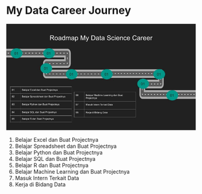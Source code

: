 # My Data Career Journey
<img src="images/roadmap_my_data_career.jpg"/>
<ol>
<li>Belajar Excel dan Buat Projectnya</li>
<li>Belajar Spreadsheet dan Buat Projectnya</li>
<li>Belajar Python dan Buat Projectnya</li>
<li>Belajar SQL dan Buat Projectnya</li>
<li>Belajar R dan Buat Projectnya</li>
<li>Belajar Machine Learning dan Buat Projectnya</li>
<li>Masuk Intern Terkait Data</li>
<li>Kerja di Bidang Data</li>
